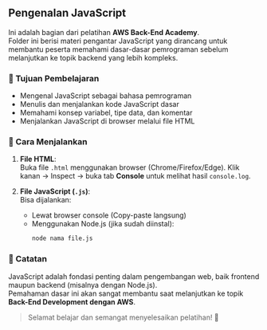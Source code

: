 ## Pengenalan JavaScript

Ini adalah bagian dari pelatihan **AWS Back-End Academy**.  
Folder ini berisi materi pengantar JavaScript yang dirancang untuk membantu peserta memahami dasar-dasar pemrograman sebelum melanjutkan ke topik backend yang lebih kompleks.

### 🎯 Tujuan Pembelajaran

- Mengenal JavaScript sebagai bahasa pemrograman
- Menulis dan menjalankan kode JavaScript dasar
- Memahami konsep variabel, tipe data, dan komentar
- Menjalankan JavaScript di browser melalui file HTML

### 🚀 Cara Menjalankan

1. **File HTML**:  
   Buka file `.html` menggunakan browser (Chrome/Firefox/Edge).
   Klik kanan → Inspect → buka tab **Console** untuk melihat hasil `console.log`.

2. **File JavaScript (`.js`)**:  
   Bisa dijalankan:
   - Lewat browser console (Copy-paste langsung)
   - Menggunakan Node.js (jika sudah diinstal):
     ```bash
     node nama file.js
     ```

### 🧠 Catatan

JavaScript adalah fondasi penting dalam pengembangan web, baik frontend maupun backend (misalnya dengan Node.js).  
Pemahaman dasar ini akan sangat membantu saat melanjutkan ke topik **Back-End Development dengan AWS**.

>Selamat belajar dan semangat menyelesaikan pelatihan! 💪
